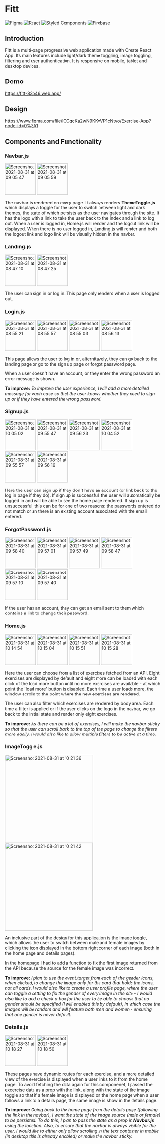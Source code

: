 # Fitt
![Figma](https://img.shields.io/badge/figma-%23F24E1E.svg?style=for-the-badge&logo=figma&logoColor=white)
![React](https://img.shields.io/badge/react-%2320232a.svg?style=for-the-badge&logo=react&logoColor=%2361DAFB)
![Styled Components](https://img.shields.io/badge/styled--components-DB7093?style=for-the-badge&logo=styled-components&logoColor=white)
![Firebase](https://img.shields.io/badge/firebase-%23039BE5.svg?style=for-the-badge&logo=firebase)

## Introduction

Fitt is a multi-page progressive web application made with Create React App. Its main features include light/dark theme toggling, image toggling, filtering and user authentication. It is responsive on mobile, tablet and desktop devices.

## Demo

https://fitt-83b46.web.app/

## Design

https://www.figma.com/file/lOCgcKa2wN9KKvVP1cNtyo/Exercise-App?node-id=0%3A1

## Components and Functionality

### Navbar.js

<div>
  <img width="100" alt="Screenshot 2021-08-31 at 09 05 47" src="https://user-images.githubusercontent.com/38283239/131466342-f62ba4bd-23a6-43b2-a58b-de2b285a5390.png">
<img width="100" alt="Screenshot 2021-08-31 at 09 05 59" src="https://user-images.githubusercontent.com/38283239/131466357-0319f7d7-6703-4a32-8c73-2a32a8cdc765.png">
</div>

The navbar is rendered on every page. It always renders **ThemeToggle.js** which displays a toggle for the user to switch between light and dark themes, the state of which persists as the user navigates through the site. It has the logo with a link to take the user back to the index and a link to log out. When a user is logged in, Home.js will render and the logout link will be displayed. When there is no user logged in, Landing.js will render and both the logout link and logo link will be visually hidden in the navbar.

### Landing.js

<div>
  <img width="100" alt="Screenshot 2021-08-31 at 08 47 10" src="https://user-images.githubusercontent.com/38283239/131463856-8bee812b-525a-4c1b-8aed-8bd26b348abf.png">
  <img width="100" alt="Screenshot 2021-08-31 at 08 47 25" src="https://user-images.githubusercontent.com/38283239/131463882-2078d77d-09b1-4fad-8d05-18e8041de4d7.png">
</div>

The user can sign in or log in. This page only renders when a user is logged out.

### Login.js

<div>
  <img width="100" alt="Screenshot 2021-08-31 at 08 55 21" src="https://user-images.githubusercontent.com/38283239/131466633-1c5cc962-7a6f-4dc3-9a48-5f7c1647665a.png">
  <img width="100" alt="Screenshot 2021-08-31 at 08 55 57" src="https://user-images.githubusercontent.com/38283239/131466629-b6a76a93-8479-4f3f-957f-866b950c7344.png">
  <img width="100" alt="Screenshot 2021-08-31 at 08 55 03" src="https://user-images.githubusercontent.com/38283239/131466635-0abcde76-ecab-4bc1-af17-769b081b5bae.png">
  <img width="100" alt="Screenshot 2021-08-31 at 08 56 13" src="https://user-images.githubusercontent.com/38283239/131466640-8cff6f25-c32a-492e-8c5f-1b442f3a5278.png">
</div>

This page allows the user to log in or, alternitavely, they can go back to the landing page or go to the sign up page or forgot password page.

When a user doesn't have an account, or they enter the wrong password an error message is shown.

**To improve:** 
*To improve the user experience, I will add a more detailed message for each case so that the user knows whether they need to sign up or if they have entered the wrong password.*

### Signup.js

<div>
  <img width="100" alt="Screenshot 2021-08-31 at 10 05 02" src="https://user-images.githubusercontent.com/38283239/131475648-b1196b82-2169-439d-a30b-a5a326a4bccb.png">
  <img width="100" alt="Screenshot 2021-08-31 at 09 55 47" src="https://user-images.githubusercontent.com/38283239/131475697-948d14e4-4792-431c-8c0e-40d076eaf383.png">
  <img width="100" alt="Screenshot 2021-08-31 at 09 56 23" src="https://user-images.githubusercontent.com/38283239/131475748-2e3591d2-43f6-4493-ac94-e21c7f8840ef.png">
  <img width="100" alt="Screenshot 2021-08-31 at 10 04 52" src="https://user-images.githubusercontent.com/38283239/131475656-733245d7-3ebc-4e13-9079-9986f453a3ee.png">
  <img width="100" alt="Screenshot 2021-08-31 at 09 55 57" src="https://user-images.githubusercontent.com/38283239/131475714-253ac946-490a-4bc3-badf-3f35a278bf7c.png">
  <img width="100" alt="Screenshot 2021-08-31 at 09 56 16" src="https://user-images.githubusercontent.com/38283239/131475783-46c41bd3-99f1-40a4-9daa-630071080154.png">
</div>

Here the user can sign up if they don't have an account (or link back to the log in page if they do). If sign up is successful, the user will automatically be logged in and will be able to see the home page rendered. If sign up is unsuccessful, this can be for one of two reasons: the passwords entered do not match or an there is an existing account associated with the email entered.

### ForgotPassword.js

<div>
  <img width="100" alt="Screenshot 2021-08-31 at 09 58 40" src="https://user-images.githubusercontent.com/38283239/131474006-62c33377-2557-4af2-92a1-6710bbeadaac.png">
   <img width="100" alt="Screenshot 2021-08-31 at 09 57 01" src="https://user-images.githubusercontent.com/38283239/131473946-6649a8e2-b5da-4694-bd1a-fc9f023a5ade.png">
  <img width="100" alt="Screenshot 2021-08-31 at 09 57 49" src="https://user-images.githubusercontent.com/38283239/131474368-b498dd9c-f363-4ef9-8275-fcbc4d3bb17b.png">
  <img width="100" alt="Screenshot 2021-08-31 at 09 58 47" src="https://user-images.githubusercontent.com/38283239/131474027-fb75bfb6-7f51-4315-aefe-529b32fa3531.png">
  <img width="100" alt="Screenshot 2021-08-31 at 09 57 10" src="https://user-images.githubusercontent.com/38283239/131474113-f623c0a8-6467-4422-941e-994ac5d16e0d.png">
  <img width="100" alt="Screenshot 2021-08-31 at 09 57 40" src="https://user-images.githubusercontent.com/38283239/131474398-604d3cce-cb13-441b-8eb0-2cfdb2b43cc9.png">
</div>

If the user has an account, they can get an email sent to them which contains a link to change their password.

### Home.js

<div>
  <img width="100" alt="Screenshot 2021-08-31 at 10 14 54" src="https://user-images.githubusercontent.com/38283239/131476683-2552c7ca-1ec1-41aa-bd6f-ab1845e46408.png">
  <img width="100" alt="Screenshot 2021-08-31 at 10 15 04" src="https://user-images.githubusercontent.com/38283239/131476707-32c9f8fa-8179-4371-8850-3efd7e2c4afc.png">
  <img width="100" alt="Screenshot 2021-08-31 at 10 15 51" src="https://user-images.githubusercontent.com/38283239/131476725-5ca6f89c-e8cd-4803-be39-78a8a2f13e4a.png">
  <img width="100" alt="Screenshot 2021-08-31 at 10 15 28" src="https://user-images.githubusercontent.com/38283239/131476696-99528973-3289-4683-9ed2-1f46284f6811.png">
</div>

Here the user can choose from a list of exercises fetched from an API. Eight exercises are displayed by default and eight more can be loaded with each click of the load more button until no more exercises are available - at which point the 'load more' button is disabled. Each time a user loads more, the window scrolls to the point where the new exercises are rendered.

The user can also filter which exercises are rendered by body area. Each time a filter is applied or if the user clicks on the logo in the navbar, we go back to the initial state and render only eight exercises.

**To improve:**
*As there can be a lot of exercises, I will make the navbar sticky so that the user can scroll back to the top of the page to change the filters more easily. I would also like to allow multiple filters to be active at a time.*

### ImageToggle.js

<div>
  <img width="285" alt="Screenshot 2021-08-31 at 10 21 36" src="https://user-images.githubusercontent.com/38283239/131477466-7ee22dcb-1ca7-4d1f-8e2d-2641034d8dbc.png">
<img width="284" alt="Screenshot 2021-08-31 at 10 21 42" src="https://user-images.githubusercontent.com/38283239/131477473-9295e3f0-c794-4fa7-86be-313f70787930.png">

</div>

An inclusive part of the design for this application is the image toggle, which allows the user to switch between male and female images by clicking the icon displayed in the bottom right corner of each image (both in the home page and details pages).

In the homepage I had to add a function to fix the first image returned from the API because the source for the female image was incorrect.

**To improve:**
*I plan to use the event.target from each of the gender icons, when clicked, to change the image only for the card that holds the icons, not all cards. I would also like to create a user profile page, where the user can toggle a setting to fix the gender of every image in the site - I would also like to add a check a box for the user to be able to choose that no gender should be specified (I will enabled this by default), in which case the images will be random and will feature both men and women - ensuring that one gender is never default.*

### Details.js

<div>
  <img width="100" alt="Screenshot 2021-08-31 at 10 18 27" src="https://user-images.githubusercontent.com/38283239/131477037-740f30ce-f2ce-4852-96d3-d0f5a345c0f8.png">
  <img width="100" alt="Screenshot 2021-08-31 at 10 18 50" src="https://user-images.githubusercontent.com/38283239/131477043-12f15dc4-1110-47f1-bc1b-6c5f8a8d1cac.png">
</div>

These pages have dynamic routes for each exercise, and a more detailed view of the exercise is displayed when a user links to it from the home page. To avoid fetching the data again for this componenet, I passed the excercise data as a prop with the link, along with the state of the image toggle so that if a female image is displayed on the home page when a user follows a link to a details page, the same image is show in the details page.

**To improve:**
*Going back to the home page from the details page (following the link in the navbar), I want the state of the image source (male or female) to be persisted. To do this, I plan to pass the state as a prop in **Navbar.js** using the location. Also, to ensure that the navbar is always visible for the user, I would like to either only allow scrolling in the text container in mobile (in desktop this is already enabled) or make the navbar sticky.*
